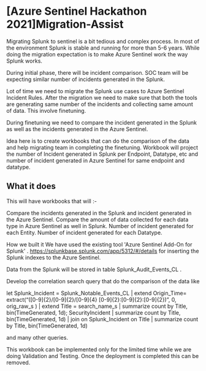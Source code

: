 # [Azure Sentinel Hackathon 2021]Migration-Assist

Migrating Splunk to sentinel is a bit tedious and complex process. In most of the environment Splunk is stable and running for more than 5-6 years. While doing the migration expectation is to make Azure Sentinel work the way Splunk works.

During initial phase, there will be incident comparison. SOC team will be expecting similar number of incidents generated in the Splunk.

Lot of time we need to migrate the Splunk use cases to Azure Sentinel Incident Rules. After the migration we need to make sure that both the tools are generating same number of the incidents and collecting same amount of data. This involve finetuning.

During finetuning we need to compare the incident generated in the Splunk as well as the incidents generated in the Azure Sentinel.

Idea here is to create workbooks that can do the comparison of the data and help migrating team in completing the finetuning. 
Workbook will project the number of Incident generated in Splunk per Endpoint, Datatype, etc and number of incident generated in Azure Sentinel for same endpoint and datatype.

What it does
----------------------

This will have workbooks that will :-

Compare the incidents generated in the Splunk and incident generated in the Azure Sentinel.
Compare the amount of data collected for each data type in Azure Sentinel as well in Splunk.
Number of incident generated for each Entity.
Number of incident generated for each Datatype.


How we built it
We have used the existing tool 'Azure Sentinel Add-On for Splunk' . https://splunkbase.splunk.com/app/5312/#/details
for inserting the Splunk indexes to the Azure Sentinel.

Data from the Splunk will be stored in table Splunk_Audit_Events_CL .

Develop the correlation search query that do the comparison of the data like

let Splunk_Incident = Splunk_Notable_Events_CL | extend Origin_Time= extract(“([0-9]{2}/[0-9]{2}/[0-9]{4} [0-9]{2}:[0-9]{2}:[0-9]{2})”, 0, orig_raw_s ) | extend Title = search_name_s | summarize count by Title, bin(TimeGenerated, 1d); SecurityIncident | summarize count by Title, bin(TimeGenerated, 1d) | join on Splunk_Incident on Title | summarize count by Title, bin(TimeGenerated, 1d)

and many other queries.

This workbook can be implemented only for the limited time while we are doing Validation and Testing. Once the deployment is completed this can be removed.
